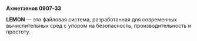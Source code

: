 **Ахметзянов 0907-33**

 **LEMON** — это  файловая система, разработанная для современных вычислительных сред с упором на безопасность, производительность и простоту. 
